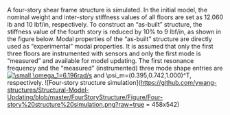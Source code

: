 A four-story shear frame structure is simulated. In the initial model, the nominal weight and inter-story stiffness values of all floors are set as 12.060 lb and 10 lbf/in, respectively. To construct an “as-built” structure, the stiffness value of the fourth story is reduced by 10% to 9 lbf/in, as shown in the figure below. Modal properties of the “as-built” structure are directly used as “experimental” modal properties. It is assumed that only the first three floors are instrumented with sensors and only the first mode is “measured” and available for model updating. The first resonance frequency and the “measured” (instrumented) three mode shape entries are <a href="https://www.codecogs.com/eqnedit.php?latex=\dpi{200}&space;\small&space;\omega_1=6.196rad/s" target="_blank"><img src="https://latex.codecogs.com/gif.latex?\dpi{200}&space;\small&space;\omega_1=6.196rad/s" title="\small \omega_1=6.196rad/s" /></a>  and \psi_m=(0.395,0.742,1.000)^T, respectively.
![Four-story structure simulation](https://github.com/ywang-structures/Structural-Model-Updating/blob/master/FourStoryStructure/Figure/Four-story%20structure%20simulation.png?raw=true = 458x542)
